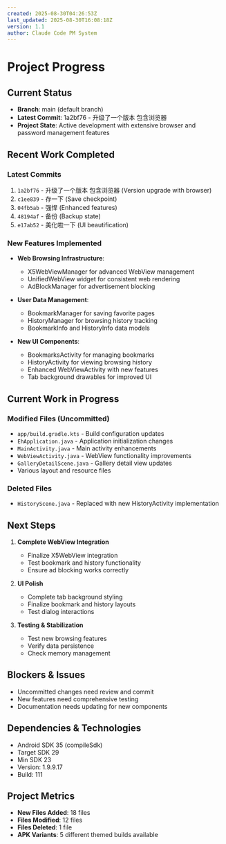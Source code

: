 ```yaml
---
created: 2025-08-30T04:26:53Z
last_updated: 2025-08-30T16:08:18Z
version: 1.1
author: Claude Code PM System
---
```


# Project Progress

## Current Status
- **Branch**: main (default branch)
- **Latest Commit**: 1a2bf76 - 升级了一个版本 包含浏览器
- **Project State**: Active development with extensive browser and password management features

## Recent Work Completed
### Latest Commits
1. `1a2bf76` - 升级了一个版本 包含浏览器 (Version upgrade with browser)
2. `c1ee839` - 存一下 (Save checkpoint)
3. `04fb5ab` - 强悍 (Enhanced features)
4. `48194af` - 备份 (Backup state)
5. `e17ab52` - 美化啦一下 (UI beautification)

### New Features Implemented
- **Web Browsing Infrastructure**:
  - X5WebViewManager for advanced WebView management
  - UnifiedWebView widget for consistent web rendering
  - AdBlockManager for advertisement blocking
  
- **User Data Management**:
  - BookmarkManager for saving favorite pages
  - HistoryManager for browsing history tracking
  - BookmarkInfo and HistoryInfo data models

- **New UI Components**:
  - BookmarksActivity for managing bookmarks
  - HistoryActivity for viewing browsing history
  - Enhanced WebViewActivity with new features
  - Tab background drawables for improved UI

## Current Work in Progress
### Modified Files (Uncommitted)
- `app/build.gradle.kts` - Build configuration updates
- `EhApplication.java` - Application initialization changes
- `MainActivity.java` - Main activity enhancements
- `WebViewActivity.java` - WebView functionality improvements
- `GalleryDetailScene.java` - Gallery detail view updates
- Various layout and resource files

### Deleted Files
- `HistoryScene.java` - Replaced with new HistoryActivity implementation

## Next Steps
1. **Complete WebView Integration**
   - Finalize X5WebView integration
   - Test bookmark and history functionality
   - Ensure ad blocking works correctly

2. **UI Polish**
   - Complete tab background styling
   - Finalize bookmark and history layouts
   - Test dialog interactions

3. **Testing & Stabilization**
   - Test new browsing features
   - Verify data persistence
   - Check memory management

## Blockers & Issues
- Uncommitted changes need review and commit
- New features need comprehensive testing
- Documentation needs updating for new components

## Dependencies & Technologies
- Android SDK 35 (compileSdk)
- Target SDK 29
- Min SDK 23
- Version: 1.9.9.17
- Build: 111

## Project Metrics
- **New Files Added**: 18 files
- **Files Modified**: 12 files
- **Files Deleted**: 1 file
- **APK Variants**: 5 different themed builds available